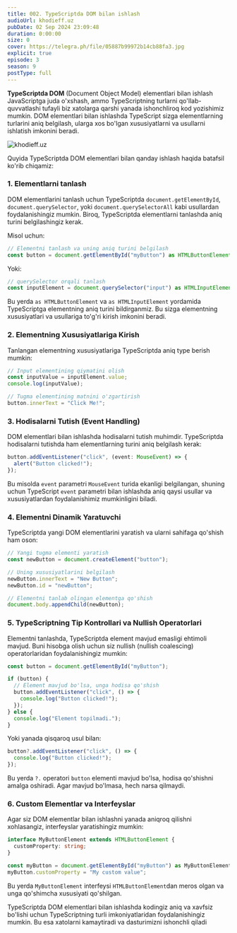 ```yaml
---
title: 002. TypeScriptda DOM bilan ishlash
audioUrl: khodieff.uz
pubDate: 02 Sep 2024 23:09:48
duration: 0:00:00
size: 0
cover: https://telegra.ph/file/05887b99972b14cb88fa3.jpg
explicit: true
episode: 3
season: 9
postType: full
---
```

**TypeScriptda DOM** (Document Object Model) elementlari bilan ishlash JavaScriptga juda o'xshash, ammo TypeScriptning turlarni qo'llab-quvvatlashi tufayli biz xatolarga qarshi yanada ishonchliroq kod yozishimiz mumkin. DOM elementlari bilan ishlashda TypeScript sizga elementlarning turlarini aniq belgilash, ularga xos bo'lgan xususiyatlarni va usullarni ishlatish imkonini beradi.

![khodieff.uz](https://digitalpress.fra1.cdn.digitaloceanspaces.com/zn3wniw/2021/06/typescript.png "khodieff.uz")

Quyida TypeScriptda DOM elementlari bilan qanday ishlash haqida batafsil ko'rib chiqamiz:

### 1. Elementlarni tanlash

DOM elementlarini tanlash uchun TypeScriptda `document.getElementById`, `document.querySelector`, yoki `document.querySelectorAll` kabi usullardan foydalanishingiz mumkin. Biroq, TypeScriptda elementlarni tanlashda aniq turini belgilashingiz kerak.

Misol uchun:

```typescript
// Elementni tanlash va uning aniq turini belgilash
const button = document.getElementById("myButton") as HTMLButtonElement;
```

Yoki:

```typescript
// querySelector orqali tanlash
const inputElement = document.querySelector("input") as HTMLInputElement;
```

Bu yerda `as HTMLButtonElement` va `as HTMLInputElement` yordamida TypeScriptga elementning aniq turini bildirganmiz. Bu sizga elementning xususiyatlari va usullariga to'g'ri kirish imkonini beradi.

### 2. Elementning Xususiyatlariga Kirish

Tanlangan elementning xususiyatlariga TypeScriptda aniq type berish mumkin:

```typescript
// Input elementining qiymatini olish
const inputValue = inputElement.value;
console.log(inputValue);

// Tugma elementining matnini o'zgartirish
button.innerText = "Click Me!";
```

### 3. Hodisalarni Tutish (Event Handling)

DOM elementlari bilan ishlashda hodisalarni tutish muhimdir. TypeScriptda hodisalarni tutishda ham elementlarning turini aniq belgilash kerak:

```typescript
button.addEventListener("click", (event: MouseEvent) => {
  alert("Button clicked!");
});
```

Bu misolda `event` parametri `MouseEvent` turida ekanligi belgilangan, shuning uchun TypeScript `event` parametri bilan ishlashda aniq qaysi usullar va xususiyatlardan foydalanishimiz mumkinligini biladi.

### 4. Elementni Dinamik Yaratuvchi

TypeScriptda yangi DOM elementlarini yaratish va ularni sahifaga qo'shish ham oson:

```typescript
// Yangi tugma elementi yaratish
const newButton = document.createElement("button");

// Uning xususiyatlarini belgilash
newButton.innerText = "New Button";
newButton.id = "newButton";

// Elementni tanlab olingan elementga qo'shish
document.body.appendChild(newButton);
```

### 5. TypeScriptning Tip Kontrollari va Nullish Operatorlari

Elementni tanlashda, TypeScriptda element mavjud emasligi ehtimoli mavjud. Buni hisobga olish uchun siz nullish (nullish coalescing) operatorlaridan foydalanishingiz mumkin:

```typescript
const button = document.getElementById("myButton");

if (button) {
  // Element mavjud bo'lsa, unga hodisa qo'shish
  button.addEventListener("click", () => {
    console.log("Button clicked!");
  });
} else {
  console.log("Element topilmadi.");
}
```

Yoki yanada qisqaroq usul bilan:

```typescript
button?.addEventListener("click", () => {
  console.log("Button clicked!");
});
```

Bu yerda `?.` operatori `button` elementi mavjud bo'lsa, hodisa qo'shishni amalga oshiradi. Agar mavjud bo'lmasa, hech narsa qilmaydi.

### 6. Custom Elementlar va Interfeyslar

Agar siz DOM elementlar bilan ishlashni yanada aniqroq qilishni xohlasangiz, interfeyslar yaratishingiz mumkin:

```typescript
interface MyButtonElement extends HTMLButtonElement {
  customProperty: string;
}

const myButton = document.getElementById("myButton") as MyButtonElement;
myButton.customProperty = "My custom value";
```

Bu yerda `MyButtonElement` interfeysi `HTMLButtonElement`dan meros olgan va unga qo'shimcha xususiyati qo'shilgan.

TypeScriptda DOM elementlari bilan ishlashda kodingiz aniq va xavfsiz bo'lishi uchun TypeScriptning turli imkoniyatlaridan foydalanishingiz mumkin. Bu esa xatolarni kamaytiradi va dasturimizni ishonchli qiladi